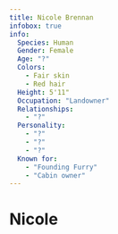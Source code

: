 ```yaml
---
title: Nicole Brennan
infobox: true
info: 
  Species: Human
  Gender: Female
  Age: "?"
  Colors: 
    - Fair skin
    - Red hair
  Height: 5'11"
  Occupation: "Landowner"
  Relationships:
    - "?"
  Personality:
    - "?"
    - "?"
    - "?"
  Known for:
    - "Founding Furry"
    - "Cabin owner"
---
```


# Nicole